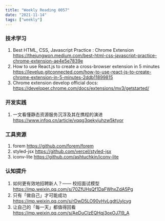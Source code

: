```yaml
---
title: "Weekly Reading 0057"
date: "2021-11-14"
tags: ["weekly"]
---
```


### 技术学习
1. Best HTML, CSS, Javascript Practice : Chrome Extension https://thejungwon.medium.com/best-html-css-javascript-practice-chrome-extension-ae4e5e7839e
2. How to use React.js to create a cross-browser extension in 5 minutes https://levelup.gitconnected.com/how-to-use-react-js-to-create-chrome-extension-in-5-minutes-2ddb11899815
3. Chrome extension develop official docs: https://developer.chrome.com/docs/extensions/mv3/getstarted/

### 开发实践
1. 一文看懂静态资源服务沉浮及其在携程的演进 https://www.infoq.cn/article/vqqg3qekyjuhzw5ktyor

### 工具资源
1. forem https://github.com/forem/forem
2. styled-jsx https://github.com/vercel/styled-jsx
3. iconv-lite https://github.com/ashtuchkin/iconv-lite


### 认知提升
1. 如何更有效地招聘新人？—— 校招面试模型 https://mp.weixin.qq.com/s/70ZfUHsQf1DaFWhxZdA5Pg
2. 只有「做自己」才可能成功 https://mp.weixin.qq.com/s/rDwD5LO90yHvLgdtUylcyg
3. 让自己的「每一天」都值得回看 https://mp.weixin.qq.com/s/AeDuCIzEQHqj3oxOJ7l9_A